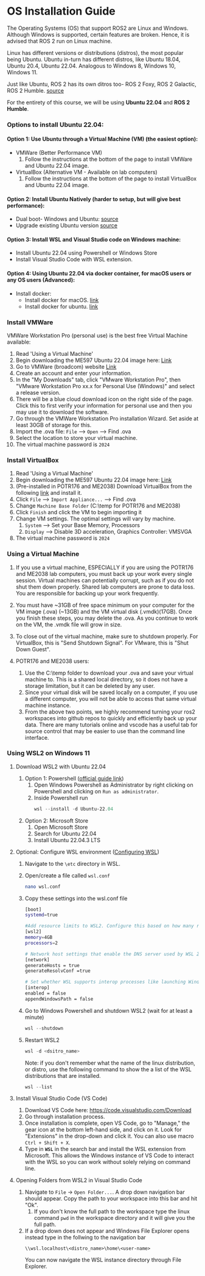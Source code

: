 # OS Installation Guide 
The Operating Systems (OS) that support ROS2 are Linux and Windows. Although Windows is supported, certain features are broken. Hence, it is advised that ROS 2 run on Linux machine.

Linux has different versions or distributions (distros), the most popular being Ubuntu. Ubuntu in-turn has different distros, like Ubuntu 18.04, Ubuntu 20.4, Ubuntu 22.04. Analogous to Windows 8, Windows 10, Windows 11. 

Just like Ubuntu, ROS 2 has its own ditros too- ROS 2 Foxy, ROS 2 Galactic, ROS 2 Humble. [source](https://docs.ros.org/en/humble/Releases.html)

For the entirety of this course, we will be using **Ubuntu 22.04** and **ROS 2 Humble**.

### Options to install Ubuntu 22.04:
#### Option 1: Use Ubuntu through a Virtual Machine (VM) (the easiest option):
  * VMWare (Better Performance VM) 
    1. Follow the instructions at the bottom of the page to install VMWare and Ubuntu 22.04 image.
  * VirtualBox (Alternative VM - Available on lab computers)
    1. Follow the instructions at the bottom of the page to install VirtualBox and Ubuntu 22.04 image.
    
#### Option 2: Install Ubuntu Natively (harder to setup, but will give best performance):
  * Dual boot- Windows and Ubuntu: [source](https://help.ubuntu.com/community/WindowsDualBoot)
  * Upgrade existing Ubuntu version [source](https://ubuntu.com/tutorials/upgrading-ubuntu-desktop#1-before-you-start)

#### Option 3: Install WSL and Visual Studio code on Windows machine:
  * Install Ubuntu 22.04 using Powershell or Windows Store
  * Install Visual Studio Code with WSL extension.

#### Option 4: Using Ubuntu 22.04 via docker container, for macOS users or any OS users (Advanced):
  * Install docker:
    * Install docker for macOS. [link](https://docs.docker.com/desktop/install/mac-install/)
    * Install docker for ubuntu. [link](https://docs.docker.com/engine/install/ubuntu/)

### Install VMWare
VMWare Workstation Pro (personal use) is the best free Virtual Machine available:
1. Read 'Using a Virtual Machine'
1. Begin downloading the ME597 Ubuntu 22.04 image here: [Link](https://purdue0-my.sharepoint.com/:f:/g/personal/bergman9_purdue_edu/Em6RvmPqnJVJkFtfomJFiWMBApOg5o9bXQoma4h_oVpdkQ?e=Ul0Y2K)
1. Go to VMWare (broadcom) website [Link](https://support.broadcom.com/group/ecx/downloads)
1. Create an account and enter your information.
1. In the "My Downloads" tab, click "VMware Workstation Pro", then "VMware Workstation Pro xx.x for Personal Use (Windows)" and select a release version.
1. There will be a blue cloud download icon on the right side of the page. Click this to first verify your information for personal use and then you may use it to download the software.
1. Go through the VMWare Workstation Pro installation Wizard. Set aside at least 30GB of storage for this.
1. Import the .ova file: `File` --> `Open` --> Find .ova
1. Select the location to store your virtual machine.
1. The virtual machine password is `2024`

### Install VirtualBox
1. Read 'Using a Virtual Machine'
1. Begin downloading the ME597 Ubuntu 22.04 image here: [Link](https://purdue0-my.sharepoint.com/:f:/g/personal/bergman9_purdue_edu/Em6RvmPqnJVJkFtfomJFiWMBApOg5o9bXQoma4h_oVpdkQ?e=Ul0Y2K)
1. (Pre-installed in POTR176 and ME2038) Download VirtualBox from the following [link](https://www.virtualbox.org/wiki/Downloads) and install it.
1. Click `File` --> `Import Appliance...` --> Find .ova
1. Change `Machine Base Folder` (C:\temp for POTR176 and ME2038)
1. Click `Finish` and click the VM to begin importing it
1. Change VM settings. The optimal settings will vary by machine.
      1. `System` --> Set your Base Memory, Processors
      1. `Display` --> Disable 3D acceleration, Graphics Controller: VMSVGA  
1. The virtual machine password is `2024`

### Using a Virtual Machine
1. If you use a virtual machine, ESPECIALLY if you are using the POTR176 and ME2038 lab computers, you must back up your work every single session. Virtual machines can potentially corrupt, such as if you do not shut them down properly. Shared lab computers are prone to data loss. You are responsible for backing up your work frequently.

1. You must have ~31GB of free space minimum on your computer for the VM image (.ova) (~13GB) and the VM virtual disk (.vmdk)(17GB). Once you finish these steps, you may delete the .ova. As you continue to work on the VM, the .vmdk file will grow in size.

1. To close out of the virtual machine, make sure to shutdown properly. For VirtualBox, this is "Send Shutdown Signal". For VMware, this is "Shut Down Guest".

1. POTR176 and ME2038 users: 
    1. Use the C:\temp folder to download your .ova and save your virtual machine to. This is a shared local directory, so it does not have a storage limitation, but it can be deleted by any user.
    1. Since your virtual disk will be saved locally on a computer, if you use a different computer, you will not be able to access that same virtual machine instance.
    1. From the above two points, we highly recommend turning your ros2 workspaces into github repos to quickly and efficiently back up your data. There are many tutorials online and vscode has a useful tab for source control that may be easier to use than the command line interface.

### Using WSL2 on Windows 11
1. Download WSL2 with Ubuntu 22.04
    1. Option 1: Powershell ([official guide link](https://learn.microsoft.com/en-us/windows/wsl/install))
        1. Open Windows Powershell as Administrator by right clicking on Powershell and clicking on ```Run as administrator```.
        2. Inside Powershell run 
            ```powershell
            wsl --install -d Ubuntu-22.04
            ```
    2. Option 2: Microsoft Store
       1. Open Microsoft Store
       2. Search for Ubuntu 22.04 
       3. Install Ubuntu 22.04.3 LTS
2. Optional: Configure WSL environment ([Configuring WSL](https://learn.microsoft.com/en-us/windows/wsl/wsl-config#wslconf))
    1. Navigate to the ```\etc``` directory in WSL.
    2. Open/create a file called ```wsl.conf```
        ```bash
        nano wsl.conf
        ```
    2. Copy these settings into the wsl.conf file
        ```bash
        [boot]
        systemd=true

        #Add resource limits to WSL2. Configure this based on how many resources you would like WSL2 to have access to on your machine. Make sure these values don't exceed or match your hardware limitations.  
        [wsl2]
        memory=4GB
        processors=2

        # Network host settings that enable the DNS server used by WSL 2. This example changes the hostname, sets generateHosts to false, preventing WSL from the default behavior of auto-generating /etc/hosts, and sets generateResolvConf to false, preventing WSL from auto-generating /etc/resolv.conf, so that you can create your own (ie. nameserver 1.1.1.1).
        [network]
        generateHosts = true
        generateResolvConf =true

        # Set whether WSL supports interop processes like launching Windows apps and adding path variables. Setting these to false will block the launch of Windows processes and block adding $PATH environment variables.
        [interop]
        enabled = false
        appendWindowsPath = false
        ```
    3. Go to Windows Powershell and shutdown WSL2 (wait for at least a minute)
        ```powershell
        wsl --shutdown
        ```

    4. Restart WSL2 
        ```powershell
        wsl -d <dsitro_name>
        ```
        Note: if you don't remember what the name of the linux distribution, or distro, use the following command to show the a list of the WSL distributions that are installed.
          ```powershell
          wsl --list
          ```

3. Install Visual Studio Code (VS Code)
    1. Download VS Code here: https://code.visualstudio.com/Download 
    2. Go through installation process. 
    2. Once installation is complete, open VS Code, go to "Manage,"  the gear icon at the bottom left-hand side, and click on it. Look for "Extensions" in the drop-down and click it. You can also use macro ```Ctrl + Shift + X```.
    3. Type in **```WSL```** in the search bar and install the WSL extension from Microsoft. This allows the Windows instance of VS Code to interact with the WSL so you can work without solely relying on command line. 
4. Opening Folders from WSL2 in Visual Studio Code
    1. Navigate to ```File``` -> ```Open Folder...```. A drop down navigation bar should appear. Copy the path to your workspace into this bar and hit "Ok".
        1. If you don't know the full path to the workspace type the linux command ``pwd`` in the workspace directory and it will give you the full path. 
    2. If a drop down does not appear and Windows File Explorer opens instead type in the follwing to the navigation bar
        ```
        \\wsl.localhost\<distro_name>\home\<user-name>
        ```
        You can now navigate the WSL instance directory through File Explorer.